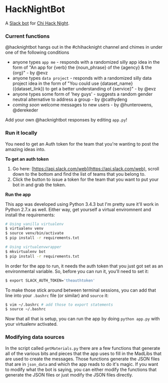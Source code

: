 # HackNightBot

A [Slack bot](https://api.slack.com/bot-users) for [Chi Hack Night](http://chihacknight.org/). 

### Current functions

@hacknightbot hangs out in the #chihacknight channel and chimes in under one of the following conditions

* anyone types `app me` - responds with a randomized silly app idea in the form of "An app for {verb} the {noun_phrase} of the {agency} & the {org}" - by @evz
* anyone types `data project` - responds with a randomized silly data project idea in the form of "You could use {dataset_name} ({dataset_link}) to get a better understanding of {service}" - by @evz
* anyone types some form of 'hey guys' - suggests a random gender neutral alternative to address a group - by @cathydeng
* _coming soon_ welcome messages to new users - by @hunterowens, @derekeder

Add your own @hacknightbot responses by editing `app.py`!

### Run it locally

You need to get an Auth token for the team that you're wanting to post the
amazing ideas into.

**To get an auth token**

1. Go here: [https://api.slack.com/web](https://api.slack.com/web), scroll down
to the bottom and find the list of teams that you belong to.
2. Click the button to issue a token for the team that you want to put your bot
in and grab the token.

**Run the app**

This app was developed using Python 3.4.3 but I'm pretty sure it'll work in
Python 2.7.x as well. Either way, get yourself a virtual enviromnent and
install the requirements: 

``` bash
# Using vanilla virtualenv 
$ virtualenv venv
$ source venv/bin/activate
$ pip install -r requirements.txt

# Using virtualenvwrapper
$ mkvirtualenv bot
$ pip install -r requirements.txt
```

In order for the app to run, it needs the auth token that you just got set as
an environmental variable. So, before you can run it, you'll need to set it:

``` bash
$ export SLACK_AUTH_TOKEN='theauthtoken'
```

To make those stick around between terminal sessions, you can add that line
into your ``.bashrc`` file (or similar) and ``source`` it:

``` bash 
$ vim ~/.bashrc # add those to export statements
$ source ~/.bashrc
```

Now that all that is setup, you can run the app by doing ``python app.py`` with
your virtualenv activated.

### Modifying data sources

In the script called ``getMaterials.py`` there are a few functions that
generate all of the various bits and pieces that the app uses to fill in the
MadLibs that are used to create the messages. Those functions generate the JSON
files that are in ``json_data`` and which the app reads to do it's magic. If
you want to modify what the bot is saying, you can either modify the functions
that generate the JSON files or just modify the JSON files directly.
